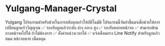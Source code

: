 # Yulgang-Manager-Crystal
Yulgang โปรแกรมสำหรับช่วยในการสลับลุกแก้วให้อัติโนมัติ
โปรแกรมนี้จัดทำขึ้นมาเพื่อช่วยให้การเปลี่ยนลูกแก้ววิญญาณ
✅ รองรับลูกแก้วระดับ ล่าง กลาง สูง
✅ รองรับหลายหน้าจอ
✅ สามารถข้ามบางหน้าจอไปได้ ถ้าไม่ต้องการ
✅ ตั้งค่าหน่วงเวลาได้
✅ แจ้งเตือนทาง Line Notify สำหรับลูกแก้วหมด หน้าจอหาย เน็ตหลุด

